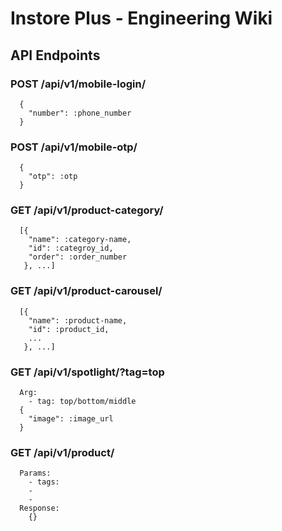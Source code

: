 # Instore Plus - Engineering Wiki

## API Endpoints

### POST /api/v1/mobile-login/
```
  {
    "number": :phone_number
  }
```
### POST /api/v1/mobile-otp/
```
  {
    "otp": :otp
  }
```
### GET /api/v1/product-category/
```
  [{
    "name": :category-name,
    "id": :categroy_id,
    "order": :order_number
   }, ...]
```
### GET /api/v1/product-carousel/
```
  [{
    "name": :product-name,
    "id": :product_id,
    ...
   }, ...]
```
### GET /api/v1/spotlight/?tag=top
```
  Arg:
    - tag: top/bottom/middle
  {
    "image": :image_url
  }
```
### GET /api/v1/product/
```
  Params:
    - tags:
    -
    -
  Response:
    {}
```

